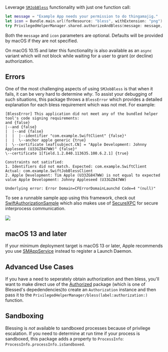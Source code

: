 Leverage [`SMJobBless`](https://developer.apple.com/documentation/servicemanagement/1431078-smjobbless) functionality
with just one function call:

```swift
let message = "Example App needs your permission to do thingamajig."
let icon = Bundle.main.url(forResource: "bless", withExtension: "png")
try PrivilegedHelperManager.shared.authorizeAndBless(message: message, icon: icon)
```

Both the `message` and `icon` parameters are optional. Defaults will be provided by macOS if they are not specified.

On macOS 10.15 and later this functionality is also available as an `async` variant which will not block while waiting
for a user to grant (or decline) authorization.

## Errors
One of the most challenging aspects of using `SMJobBless` is that when it fails, it can be very hard to determine _why_.
To assist your debugging of such situations, this package throws a `BlessError` which provides a detailed explanation
for each bless requirement which was not met. For example:
```
[BlessError] This application did not meet any of the bundled helper tool's code signing requirements:
and {false}
|--and {false}
|  |--and {false}
|  |  |--identifier "com.example.SwiftClient" {false}¹
|  |  \--anchor apple generic {true}
|  \--certificate leaf[subject.CN] = "Apple Development: Johnny Appleseed (U33GZ847WW)" {false}²
\--certificate 1[field.1.2.840.113635.100.6.2.1] {true}

Constraints not satisfied:
1. Identifiers did not match. Expected: com.example.SwiftClient Actual: com.example.SwiftJobBlessClient
2. Apple Development: Tim Apple (U33ZG847WW) is not equal to expected value Apple Development: Johnny Appleseed (U33GZ847WW)

Underlying error: Error Domain=CFErrorDomainLaunchd Code=4 "(null)"
```

To see a runnable sample app using this framework, check out
[SwiftAuthorizationSample](https://github.com/trilemma-dev/SwiftAuthorizationSample) which also makes use of
[SecureXPC](https://github.com/trilemma-dev/SecureXPC/) for secure interprocess communication.

[![](https://img.shields.io/endpoint?url=https%3A%2F%2Fswiftpackageindex.com%2Fapi%2Fpackages%2Ftrilemma-dev%2FBlessed%2Fbadge%3Ftype%3Dswift-versions)](https://swiftpackageindex.com/trilemma-dev/Blessed)

## macOS 13 and later
If your minimum deployment target is macOS 13 or later, Apple recommends you use
[SMAppService](https://developer.apple.com/documentation/servicemanagement/smappservice) instead to register a
Launch Daemon.

## Advanced Use Cases
If you have a need to seperately obtain authorization and then bless, you'll want to make direct use of the
[Authorized](https://github.com/trilemma-dev/Authorized) package (which is one of Blessed's depedendencies)to create an
`Authorization` instance and then pass it to the ``PrivilegedHelperManager/bless(label:authorization:)`` function.

## Sandboxing
Blessing is *not* available to sandboxed processes because of privilege escalation. If you need to determine at run time
if your process is sandboxed, this package adds a property to `ProcessInfo`: `ProcessInfo.processInfo.isSandboxed`.
